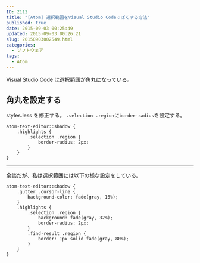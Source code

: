```yaml
---
ID: 2112
title: "[Atom] 選択範囲をVisual Studio Codeっぽくする方法"
published: true
date: 2015-09-03 00:25:49
updated: 2015-09-03 00:26:21
slug: 20150903002549.html
categories:
  - ソフトウェア
tags:
  - Atom
---
```


Visual Studio Code は選択範囲が角丸になっている。

<!--more-->
<h2>角丸を設定する</h2>
styles.less を修正する。
<code>.selection .region</code>に<code>border-radius</code>を設定する。

<pre class="language-less"><code>atom-text-editor::shadow {
    .highlights {
        .selection .region {
            border-radius: 2px;
        }
    }
}</code></pre>

<hr>

余談だが、私は選択範囲には以下の様な設定をしている。

<pre class="language-less"><code>atom-text-editor::shadow {
    .gutter .cursor-line {
        background-color: fade(gray, 16%);
    }
    .highlights {
        .selection .region {
            background: fade(gray, 32%);
            border-radius: 2px;
        }
        .find-result .region {
            border: 1px solid fade(gray, 80%);
        }
    }
}</code></pre>
